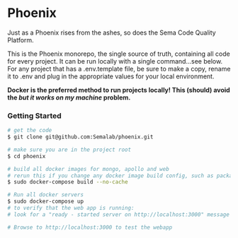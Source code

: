 # Phoenix

Just as a Phoenix rises from the ashes, so does the Sema Code Quality Platform.

This is the Phoenix monorepo, the single source of truth, containing all code for every project. It can be run locally with a single command...see below. For
any project that has a .env.template file, be sure to make a copy, rename it to .env and plug in the appropriate values for your local environment.

**Docker is the preferred method to run projects locally! This (should) avoid the _but it works on my machine_ problem.**

### Getting Started

```sh
# get the code
$ git clone git@github.com:Semalab/phoenix.git

# make sure you are in the project root
$ cd phoenix

# build all docker images for mongo, apollo and web
# rerun this if you change any docker image build config, such as package.json or node_modules 
$ sudo docker-compose build --no-cache

# Run all docker servers
$ sudo docker-compose up
# to verify that the web app is running:
# look for a "ready - started server on http://localhost:3000" message in console output

# Browse to http://localhost:3000 to test the webapp
```

